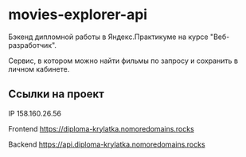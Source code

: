 # movies-explorer-api

Бэкенд дипломной работы в Яндекс.Практикуме на курсе "Веб-разработчик".

Сервис, в котором можно найти фильмы по запросу и сохранить в личном кабинете.

## Ссылки на проект

IP 158.160.26.56

Frontend https://diploma-krylatka.nomoredomains.rocks

Backend https://api.diploma-krylatka.nomoredomains.rocks
